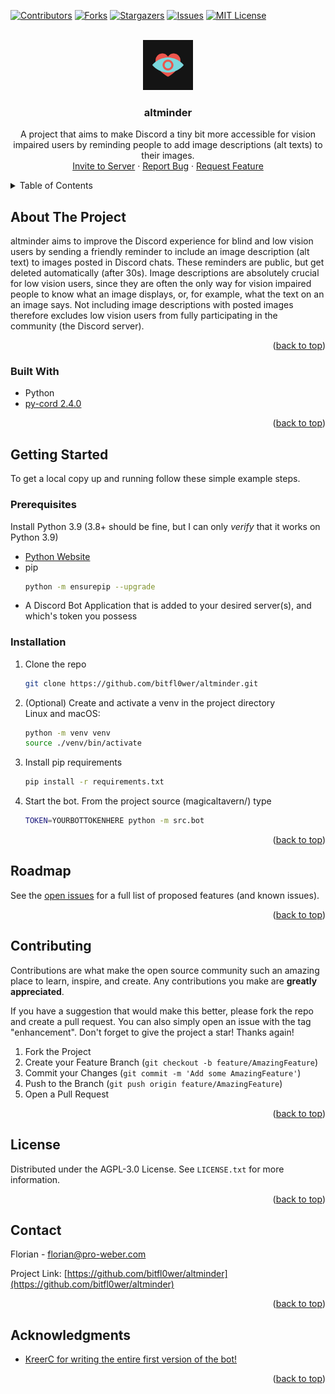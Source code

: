 <!-- Improved compatibility of back to top link: See: https://github.com/othneildrew/Best-README-Template/pull/73 -->
<a name="readme-top"></a>
<!--
*** Thanks for checking out the Best-README-Template. If you have a suggestion
*** that would make this better, please fork the repo and create a pull request
*** or simply open an issue with the tag "enhancement".
*** Don't forget to give the project a star!
*** Thanks again! Now go create something AMAZING! :D
-->



<!-- PROJECT SHIELDS -->
<!--
*** I'm using markdown "reference style" links for readability.
*** Reference links are enclosed in brackets [ ] instead of parentheses ( ).
*** See the bottom of this document for the declaration of the reference variables
*** for contributors-url, forks-url, etc. This is an optional, concise syntax you may use.
*** https://www.markdownguide.org/basic-syntax/#reference-style-links
-->
[![Contributors][contributors-shield]][contributors-url]
[![Forks][forks-shield]][forks-url]
[![Stargazers][stars-shield]][stars-url]
[![Issues][issues-shield]][issues-url]
[![MIT License][license-shield]][license-url]



<!-- PROJECT LOGO -->
<br />
<div align="center">
  <a href="https://github.com/bitfl0wer/altminder">
    <img src="images/altminder.jpg" alt="Logo" width="80" height="80" alt="altminder Logo. Dark grey background that displays a red heart with a light-blue eye icon overlayed on top.">
  </a>

<h3 align="center">altminder</h3>

  <p align="center">
    A project that aims to make Discord a tiny bit more accessible for vision impaired users by reminding people to add image descriptions (alt texts) to their images.
    <br />
    <a href="https://discord.com/api/oauth2/authorize?client_id=1003622371191705630&permissions=274877975552&scope=bot%20applications.commands">Invite to Server</a>
    ·
    <a href="https://github.com/bitfl0wer/altminder/issues">Report Bug</a>
    ·
    <a href="https://github.com/bitfl0wer/altminder/issues">Request Feature</a>
  </p>
</div>



<!-- TABLE OF CONTENTS -->
<details>
  <summary>Table of Contents</summary>
  <ol>
    <li>
      <a href="#about-the-project">About The Project</a>
      <ul>
        <li><a href="#built-with">Built With</a></li>
      </ul>
    </li>
    <li>
      <a href="#getting-started">Getting Started</a>
      <ul>
        <li><a href="#prerequisites">Prerequisites</a></li>
        <li><a href="#installation">Installation</a></li>
      </ul>
    </li>
    <li><a href="#roadmap">Roadmap</a></li>
    <li><a href="#contributing">Contributing</a></li>
    <li><a href="#license">License</a></li>
    <li><a href="#contact">Contact</a></li>
    <li><a href="#acknowledgments">Acknowledgments</a></li>
  </ol>
</details>



<!-- ABOUT THE PROJECT -->
## About The Project

altminder aims to improve the Discord experience for blind and low vision users by
sending a friendly reminder to include an image description (alt text) to images posted in Discord
chats. These reminders are public, but get deleted automatically (after 30s). Image descriptions
are absolutely crucial for low vision users, since they are often the only way for vision
impaired people to know what an image displays, or, for example, what the text on an an image says.
Not including image descriptions with posted images therefore excludes low vision users from fully
participating in the community (the Discord server).

<p align="right">(<a href="#readme-top">back to top</a>)</p>



### Built With

* Python
* [py-cord 2.4.0](https://github.com/Pycord-Development/pycord)

<p align="right">(<a href="#readme-top">back to top</a>)</p>



<!-- GETTING STARTED -->
## Getting Started

To get a local copy up and running follow these simple example steps.

### Prerequisites

Install Python 3.9 (3.8+ should be fine, but I can only *verify* that it works on Python 3.9)
* [Python Website](https://www.python.org/)
* pip
    ```sh
    python -m ensurepip --upgrade
    ```
* A Discord Bot Application that is added to your desired server(s), and which's token you possess

### Installation

1. Clone the repo
   ```sh
   git clone https://github.com/bitfl0wer/altminder.git
   ```
2. (Optional) Create and activate a venv in the project directory
    <br/>
Linux and macOS:
    ```sh
   python -m venv venv
   source ./venv/bin/activate
   ```
3. Install pip requirements
   ```sh
   pip install -r requirements.txt
   ```
4. Start the bot. From the project source (magicaltavern/) type
    ```sh
    TOKEN=YOURBOTTOKENHERE python -m src.bot
    ```

<p align="right">(<a href="#readme-top">back to top</a>)</p>



<!-- ROADMAP -->
## Roadmap

See the [open issues](https://github.com/bitfl0wer/altminder/issues) for a full list of proposed features (and known issues).

<p align="right">(<a href="#readme-top">back to top</a>)</p>



<!-- CONTRIBUTING -->
## Contributing

Contributions are what make the open source community such an amazing place to learn, inspire, and create. Any contributions you make are **greatly appreciated**.

If you have a suggestion that would make this better, please fork the repo and create a pull request. You can also simply open an issue with the tag "enhancement".
Don't forget to give the project a star! Thanks again!

1. Fork the Project
2. Create your Feature Branch (`git checkout -b feature/AmazingFeature`)
3. Commit your Changes (`git commit -m 'Add some AmazingFeature'`)
4. Push to the Branch (`git push origin feature/AmazingFeature`)
5. Open a Pull Request

<p align="right">(<a href="#readme-top">back to top</a>)</p>



<!-- LICENSE -->
## License

Distributed under the AGPL-3.0 License. See `LICENSE.txt` for more information.

<p align="right">(<a href="#readme-top">back to top</a>)</p>



<!-- CONTACT -->
## Contact

Florian - florian@pro-weber.com

Project Link: [https://github.com/bitfl0wer/altminder](https://github.com/bitfl0wer/altminder)

<p align="right">(<a href="#readme-top">back to top</a>)</p>



<!-- ACKNOWLEDGMENTS -->
## Acknowledgments

* [KreerC for writing the entire first version of the bot!](https://github.com/KreerC)

<p align="right">(<a href="#readme-top">back to top</a>)</p>



<!-- MARKDOWN LINKS & IMAGES -->
<!-- https://www.markdownguide.org/basic-syntax/#reference-style-links -->
[contributors-shield]: https://img.shields.io/github/contributors/bitfl0wer/altminder.svg?style=for-the-badge
[contributors-url]: https://github.com/bitfl0wer/altminder/graphs/contributors
[forks-shield]: https://img.shields.io/github/forks/bitfl0wer/altminder.svg?style=for-the-badge
[forks-url]: https://github.com/bitfl0wer/altminder/network/members
[stars-shield]: https://img.shields.io/github/stars/bitfl0wer/altminder.svg?style=for-the-badge
[stars-url]: https://github.com/bitfl0wer/altminder/stargazers
[issues-shield]: https://img.shields.io/github/issues/bitfl0wer/altminder.svg?style=for-the-badge
[issues-url]: https://github.com/bitfl0wer/altminder/issues
[license-shield]: https://img.shields.io/github/license/bitfl0wer/altminder.svg?style=for-the-badge
[license-url]: https://github.com/bitfl0wer/altminder/blob/master/LICENSE.txt
[linkedin-shield]: https://img.shields.io/badge/-LinkedIn-black.svg?style=for-the-badge&logo=linkedin&colorB=555
[linkedin-url]: https://linkedin.com/in/[None]
[product-screenshot]: images/screenshot.png
[Next.js]: https://img.shields.io/badge/next.js-000000?style=for-the-badge&logo=nextdotjs&logoColor=white
[Next-url]: https://nextjs.org/
[React.js]: https://img.shields.io/badge/React-20232A?style=for-the-badge&logo=react&logoColor=61DAFB
[React-url]: https://reactjs.org/
[Vue.js]: https://img.shields.io/badge/Vue.js-35495E?style=for-the-badge&logo=vuedotjs&logoColor=4FC08D
[Vue-url]: https://vuejs.org/
[Angular.io]: https://img.shields.io/badge/Angular-DD0031?style=for-the-badge&logo=angular&logoColor=white
[Angular-url]: https://angular.io/
[Svelte.dev]: https://img.shields.io/badge/Svelte-4A4A55?style=for-the-badge&logo=svelte&logoColor=FF3E00
[Svelte-url]: https://svelte.dev/
[Laravel.com]: https://img.shields.io/badge/Laravel-FF2D20?style=for-the-badge&logo=laravel&logoColor=white
[Laravel-url]: https://laravel.com
[Bootstrap.com]: https://img.shields.io/badge/Bootstrap-563D7C?style=for-the-badge&logo=bootstrap&logoColor=white
[Bootstrap-url]: https://getbootstrap.com
[JQuery.com]: https://img.shields.io/badge/jQuery-0769AD?style=for-the-badge&logo=jquery&logoColor=white
[JQuery-url]: https://jquery.com 
